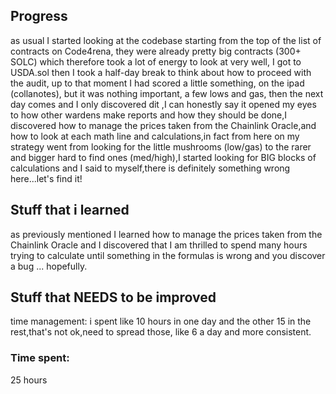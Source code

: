 ## Progress
as usual I started looking at the codebase starting from the top of the list of contracts on Code4rena, they were already pretty big contracts (300+ SOLC) which therefore took a lot of energy to look at very well, I got to USDA.sol then I took a half-day break to think about how to proceed with the audit, up to that moment I had scored a little something, on the ipad (collanotes), but it was nothing important, a few lows and gas, then the next day comes and I only discovered dit ,I can honestly say it opened my eyes to how other wardens make reports and how they should be done,I discovered how to manage the prices taken from the Chainlink Oracle,and how to look at each math line and calculations,in fact from here on my strategy went from looking for the little mushrooms (low/gas) to the rarer and bigger hard to find ones (med/high),I started looking for BIG blocks of calculations and I said to myself,there is definitely something wrong here...let's find it!

## Stuff that i learned
as previously mentioned I learned how to manage the prices taken from the Chainlink Oracle and I discovered that I am thrilled to spend many hours trying to calculate until something in the formulas is wrong and you discover a bug ... hopefully.

## Stuff that NEEDS to be improved
time management: i spent like 10 hours in one day and the other 15 in the rest,that's not ok,need to spread those, like 6 a day and more consistent.

### Time spent:
25 hours